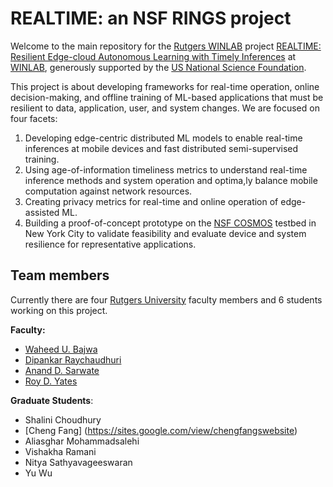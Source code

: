 # REALTIME: an NSF RINGS project

Welcome to the main repository for the [Rutgers WINLAB](https://winlab.rutgers.edu/) project [REALTIME: Resilient Edge-cloud Autonomous Learning with Timely Inferences](https://www.nsf.gov/awardsearch/showAward?AWD_ID=2148104&HistoricalAwards=false) at [WINLAB](https://winlab.rutgers.edu/), generously supported by the [US National Science Foundation](https://www.nsf.gov/).

This project is about developing frameworks for real-time operation, online decision-making, and offline training of ML-based applications that must be resilient to data, application, user, and system changes. We are focused on four facets:

1. Developing edge-centric distributed ML models to enable real-time inferences at mobile devices and fast distributed semi-supervised training.
2. Using age-of-information timeliness metrics to understand real-time inference methods and system operation and optima,ly balance mobile computation against network resources.
3. Creating privacy metrics for real-time and online operation of edge-assisted ML. 
4. Building a proof-of-concept prototype on the [NSF COSMOS](https://cosmos-lab.org/) testbed in New York City to validate feasibility and evaluate device and system resilience for representative applications.

## Team members

Currently there are four [Rutgers University](https://www.rutgers.edu/) faculty members and 6 students working on this project.

**Faculty:**

* [Waheed U. Bajwa](http://www.inspirelab.us/people/)
* [Dipankar Raychaudhuri](https://www.ece.rutgers.edu/dipankar-raychaudhuri-0)
* [Anand D. Sarwate](https://www.ece.rutgers.edu/~asarwate/)
* [Roy D. Yates](https://www.winlab.rutgers.edu/~ryates/)

**Graduate Students**:

* Shalini Choudhury
* [Cheng Fang] (https://sites.google.com/view/chengfangswebsite)
* Aliasghar Mohammadsalehi
* Vishakha Ramani
* Nitya Sathyavageeswaran
* Yu Wu
